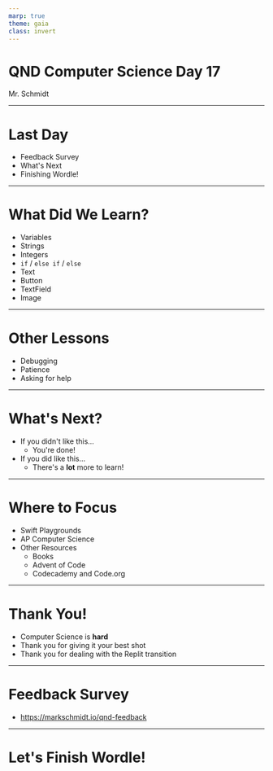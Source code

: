 ```yaml
---
marp: true
theme: gaia
class: invert
---
```


# QND Computer Science Day 17
Mr. Schmidt

--- 

# Last Day

- Feedback Survey
- What's Next
- Finishing Wordle!

---

# What Did We Learn?

- Variables
- Strings
- Integers
- `if` / `else if` / `else`
- Text
- Button
- TextField
- Image

---

# Other Lessons

- Debugging
- Patience 
- Asking for help

---

# What's Next?

- If you didn't like this...
    - You're done!
- If you did like this...
    - There's a **lot** more to learn!

---

# Where to Focus

- Swift Playgrounds
- AP Computer Science
- Other Resources
  - Books
  - Advent of Code
  - Codecademy and Code.org

---

# Thank You!

- Computer Science is **hard**
- Thank you for giving it your best shot
- Thank you for dealing with the Replit transition
---

# Feedback Survey

- https://markschmidt.io/qnd-feedback


---

# Let's Finish Wordle!